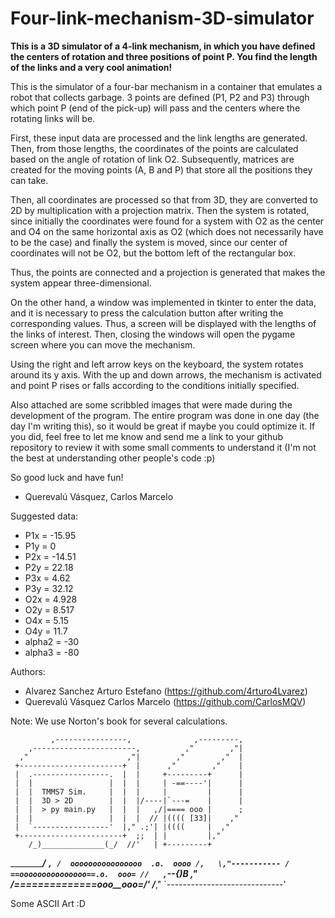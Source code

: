# Four-link-mechanism-3D-simulator

**This is a 3D simulator of a 4-link mechanism, in which you have defined the centers of rotation and three positions of point P. You find the length of the links and a very cool animation!**

This is the simulator of a four-bar mechanism in a container that emulates a robot that collects garbage. 3 points are defined (P1, P2 and P3) through which point P (end of the pick-up) will pass and the centers where the rotating links will be.

First, these input data are processed and the link lengths are generated. Then, from those lengths, the coordinates of the points are calculated based on the angle of rotation of link O2. Subsequently, matrices are created for the moving points (A, B and P) that store all the positions they can take.

Then, all coordinates are processed so that from 3D, they are converted to 2D by multiplication with a projection matrix. Then the system is rotated, since initially the coordinates were found for a system with O2 as the center and O4 on the same horizontal axis as O2 (which does not necessarily have to be the case) and finally the system is moved, since our center of coordinates will not be O2, but the bottom left of the rectangular box.

Thus, the points are connected and a projection is generated that makes the system appear three-dimensional.

On the other hand, a window was implemented in tkinter to enter the data, and it is necessary to press the calculation button after writing the corresponding values. Thus, a screen will be displayed with the lengths of the links of interest. Then, closing the windows will open the pygame screen where you can move the mechanism.

Using the right and left arrow keys on the keyboard, the system rotates around its y axis. With the up and down arrows, the mechanism is activated and point P rises or falls according to the conditions initially specified.

Also attached are some scribbled images that were made during the development of the program. The entire program was done in one day (the day I'm writing this), so it would be great if maybe you could optimize it. If you did, feel free to let me know and send me a link to your github repository to review it with some small comments to understand it (I'm not the best at understanding other people's code :p)

So good luck and have fun!

- Querevalú Vásquez, Carlos Marcelo

Suggested data:

- P1x = -15.95
- P1y = 0
- P2x = -14.51
- P2y = 22.18
- P3x = 4.62
- P3y = 32.12
- O2x = 4.928
- O2y = 8.517
- O4x = 5.15
- O4y = 11.7
- alpha2 = -30
- alpha3 = -80

Authors:
- Alvarez Sanchez Arturo Estefano (https://github.com/4rturo4Lvarez)
- Querevalú Vásquez Carlos Marcelo (https://github.com/CarlosMQV)

Note: We use Norton's book for several calculations.

             ,----------------,              ,---------,
        ,-----------------------,          ,"        ,"|
      ,"                      ,"|        ,"        ,"  |
     +-----------------------+  |      ,"        ,"    |
     |  .-----------------.  |  |     +---------+      |
     |  |                 |  |  |     | -==----'|      |
     |  |  TMMS7 Sim.     |  |  |     |         |      |
     |  |  3D > 2D        |  |  |/----|`---=    |      |
     |  |  > py main.py   |  |  |   ,/|==== ooo |      ;
     |  |                 |  |  |  // |(((( [33]|    ,"
     |  `-----------------'  |," .;'| |((((     |  ,"
     +-----------------------+  ;;  | |         |,"
        /_)______________(_/  //'   | +---------+
   ___________________________/___  `,
  /  oooooooooooooooo  .o.  oooo /,   \,"-----------
 / ==ooooooooooooooo==.o.  ooo= //   ,`\--{)B     ,"
/_==__==========__==_ooo__ooo=_/'   /___________,"
`-----------------------------'

Some ASCII Art :D
